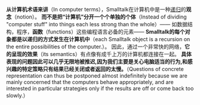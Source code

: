 **从计算机术语来讲**（In computer terms），Smalltalk在计算机中是一种[递归](http://baike.baidu.com/view/96473.htm)的**观念**（notion）。
**而不是把“计算机”分开一个个单独的个体**（Instead of dividing "computer stuff" into things each less strong than the whole）——
如数据结构，程序，**函数**（functions）这些编程语言必备的元素——
**Smalltalk的每个对象都是以递归的方式发生在计算机中**（each Smalltalk object is a recursion on the entire possibilities of the computer.）。
因此，通过一个非常快的网络，**它的呈现的效果**（its semantics）有点像有成千上万的计算机都连接在一起。
**具体表现的问题因此可以几乎无限地被推迟,因为我们主要是关心电脑适当的行为,和感兴趣的特定策略只有结果已经关闭或者返回的太慢。**（Questions of concrete representation can thus be postponed almost indefinitely because we are mainly concerned that the computers behave appropriately, and are interested in particular strategies only if the results are off or come back too slowly.）
